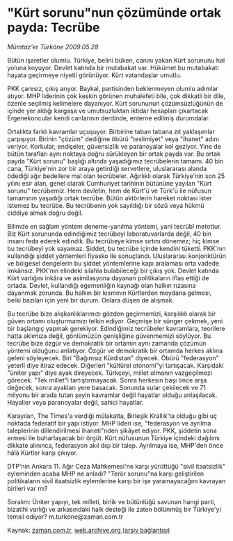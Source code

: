 # "Kürt sorunu"nun çözümünde ortak payda: Tecrübe

*Mümtaz'er Türköne 2009.05.28*

<tr><td class="metin" colspan="2" style="padding-top: 20px; padding-left: 5px; padding-right: 10px;">Bütün işaretler olumlu. Türkiye, belini büken, canını yakan Kürt sorununu hal yoluna koyuyor. Devlet katında bir mutabakat var. Hükümet bu mutabakatı hayata geçirmeye niyetli görünüyor. Kürt vatandaşlar umutlu.</td></tr><tr><td class="metin" colspan="2" style="padding-top: 20px; padding-left: 5px; padding-right: 10px;"><p> PKK çaresiz, çıkış arıyor. Baykal, partisinden beklenmeyen olumlu adımlar atıyor. MHP liderinin çok keskin görünen muhalefeti bile, çok dikkatli bir dile, özenle seçilmiş kelimelere dayanıyor. Kürt sorununun çözümsüzlüğünün de içinde yer aldığı kargaşa ve umutsuzluktan iktidar hesapları çıkartacak Ergenekoncular kendi canlarının derdinde, enterne edilmiş durumdalar.
<p>Ortalıkta farklı kavramlar uçuşuyor. Birbirine taban tabana zıt yaklaşımlar çarpışıyor. Birinin "çözüm" dediğine öbürü "teslimiyet" veya "ihanet" adını veriyor. Korkular, endişeler, güvensizlik ve paranoyalar kol geziyor. Yine de bütün tarafları aynı noktaya doğru sürükleyen bir ortak payda var. Bu ortak payda "Kürt sorunu" başlığı altında yaşadığımız tecrübelerin tamamı. 40 bin cana, Türkiye'nin zor bir araya getirdiği servetlere, uluslararası alanda ödediği ağır bedellere mal olan tecrübeler. Ağırlıklı olarak Türkiye'nin son 25 yılını esir alan, genel olarak Cumhuriyet tarihinin bütününe yayılan "Kürt sorunu" tecrübemiz. Hem devletin, hem de Kürt'ü ve Türk'ü ile nüfusun tamamının yaşadığı ortak tecrübe. Bütün aktörlerin hareket noktası ister istemez bu tecrübe. Bu tecrübenin yok sayıldığı bir sözü veya hükmü ciddiye almak doğru değil. 
<p>Bilimde en sağlam yöntem deneme-yanılma yöntemi, yani tecrübî metottur. Biz Kürt sorununda edindiğimiz tecrübeyi laboratuvarlarda değil, 40 bin insanı feda ederek edindik. Bu tecrübeye kimse sırtını dönemez; hiç kimse bu tecrübeyi yok sayamaz. Şiddet, bu tecrübe içinde kendini tüketti. PKK'nın kullandığı şiddet yöntemleri fiyasko ile sonuçlandı. Uluslararası konjonktürün ve bölgesel dengelerin bu şiddet yöntemlerine kapı aralaması orta vadede imkânsız. PKK'nın elindeki silahla bulabileceği bir çıkış yok. Devlet katında Kürt varlığını inkâra ve asimilasyona dayanan politikaların iflas ettiği de ortada. Devlet, kullandığı egemenliğin kaynağı olan halkın rızasına dayanmak zorunda. Bu halkın bir kısmının Kürtlerden meydana gelmesi, belki bazıları için yeni bir durum. Onlara düşen de alışmak.
<p>Bu tecrübe bize alışkanlıklarımızı gözden geçirmemizi, karşılıklı olarak bir güven ortamı oluşturmamızı telkin ediyor. Geçmişe bir sünger çekmek, yeni bir başlangıç yapmak gerekiyor. Edindiğimiz tecrübeler kavramlara, teorilere hatta aklımıza değil, gönlümüzün genişliğine güvenmemizi söylüyor. Bu tecrübe bize özgür ve demokratik bir ortamın aynı zamanda çözümün yöntemi olduğunu anlatıyor. Özgür ve demokratik bir ortamda herkes aklına geleni söyleyecek. Biri "Bağımsız Kürdistan" diyecek. Öbürü "federasyon" yeterli diye itiraz edecek. Diğerleri "kültürel otonomi"yi tartışacak. Karşıdaki "üniter yapı" diye ayak direyecek. Türkçeyi, millet olmanın vazgeçilmezi görecek. "Tek millet"i tartıştırmayacak. Sonra herkesin başı önce arşa değecek, sonra ayakları yere basacak. Sonunda sular çekilecek ve 71 milyonu bir arada tutan şeyin kavramlar değil hayatlar olduğu anlaşılacak. Hayaller veya paranoyalar değil, sahici hayatlar.
<p>Karayılan, The Times'a verdiği mülakatta, Birleşik Krallık'ta olduğu gibi uç noktada federatif bir yapı istiyor. MHP lideri ise, "federasyon ve ayrılma taleplerinin dillendirilmesi ihaneti"nden şikâyet ediyor. PKK, şiddetin sona ermesi ile buharlaşacak bir örgüt. Kürt nüfusunun Türkiye içindeki dağılımı dikkate alınınca, federasyon akıl dışı bir talep. Ayrılmaya ise, MHP'den önce hâlâ Kürtler karşı çıkıyor.
<p>DTP'nin Ankara 11. Ağır Ceza Mahkemesi'ne karşı yürüttüğü "sivil itaatsizlik" eyleminden acaba MHP ne anladı? "Terör sorunu"na karşı geliştirilen politikaların sivil itaatsizlik eylemlerine karşı bir işe yaramayacağını kavrayan birileri var mı?
<p>Soralım: Üniter yapıyı, tek milleti, birlik ve bütünlüğü savunan hangi parti, bizatihi varlığı ve arkasındaki halk desteği ile zaten bölünmüş bir Türkiye'yi temsil ediyor? m.turkone@zaman.com.tr<br/></p></p></p></p></p></p></p></td></tr>

Kaynak: [zaman.com.tr](http://zaman.com.tr/yazar.do?yazino=852424), [web.archive.org (arşiv bağlantısı)](http://web.archive.org/web/20090602141907/http://www.zaman.com.tr:80/yazar.do?yazino=852424)
